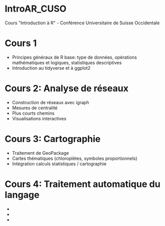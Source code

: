 # IntroAR_CUSO
Cours "Introduction à R" - Conférence Universitaire de Suisse Occidentale

# Cours 1

* Principes généraux de R base: type de données, opérations mathématiques et logiques, statistiques descriptives
* Introduction au tidyverse et à ggplot2

# Cours 2: Analyse de réseaux

* Construction de réseaux avec igraph
* Mesures de centralité
* Plus courts chemins
* Visualisations interactives

# Cours 3: Cartographie

* Traitement de GeoPackage
* Cartes thématiques (chloroplètes, symboles proportionnels)
* Intégration calculs statistiques / cartographie

# Cours 4: Traitement automatique du langage

* 
*
*
